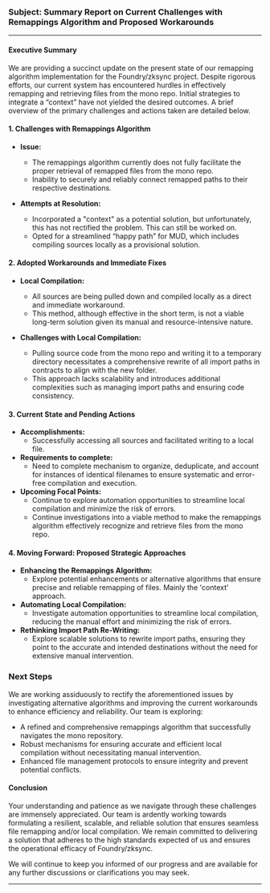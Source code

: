 ### Subject: Summary Report on Current Challenges with Remappings Algorithm and Proposed Workarounds

---

#### Executive Summary

We are providing a succinct update on the present state of our remapping algorithm implementation for the Foundry/zksync project. Despite rigorous efforts, our current system has encountered hurdles in effectively remapping and retrieving files from the mono repo. Initial strategies to integrate a “context” have not yielded the desired outcomes. A brief overview of the primary challenges and actions taken are detailed below.

#### 1. Challenges with Remappings Algorithm

- **Issue:**

  - The remappings algorithm currently does not fully facilitate the proper retrieval of remapped files from the mono repo.
  - Inability to securely and reliably connect remapped paths to their respective destinations.

- **Attempts at Resolution:**
  - Incorporated a "context" as a potential solution, but unfortunately, this has not rectified the problem. This can still be worked on.
  - Opted for a streamlined “happy path” for MUD, which includes compiling sources locally as a provisional solution.

#### 2. Adopted Workarounds and Immediate Fixes

- **Local Compilation:**

  - All sources are being pulled down and compiled locally as a direct and immediate workaround.
  - This method, although effective in the short term, is not a viable long-term solution given its manual and resource-intensive nature.

- **Challenges with Local Compilation:**
  - Pulling source code from the mono repo and writing it to a temporary directory necessitates a comprehensive rewrite of all import paths in contracts to align with the new folder.
  - This approach lacks scalability and introduces additional complexities such as managing import paths and ensuring code consistency.

#### 3. Current State and Pending Actions

- **Accomplishments:**
  - Successfully accessing all sources and facilitated writing to a local file.
- **Requirements to complete:**
  - Need to complete mechanism to organize, deduplicate, and account for instances of identical filenames to ensure systematic and error-free compilation and execution.
- **Upcoming Focal Points:**
  - Continue to explore automation opportunities to streamline local compilation and minimize the risk of errors.
  - Continue investigations into a viable method to make the remappings algorithm effectively recognize and retrieve files from the mono repo.

#### 4. Moving Forward: Proposed Strategic Approaches

- **Enhancing the Remappings Algorithm:**
  - Explore potential enhancements or alternative algorithms that ensure precise and reliable remapping of files. Mainly the 'context' approach.
- **Automating Local Compilation:**
  - Investigate automation opportunities to streamline local compilation, reducing the manual effort and minimizing the risk of errors.
- **Rethinking Import Path Re-Writing:**
  - Explore scalable solutions to rewrite import paths, ensuring they point to the accurate and intended destinations without the need for extensive manual intervention.

### Next Steps

We are working assiduously to rectify the aforementioned issues by investigating alternative algorithms and improving the current workarounds to enhance efficiency and reliability. Our team is exploring:

- A refined and comprehensive remappings algorithm that successfully navigates the mono repository.
- Robust mechanisms for ensuring accurate and efficient local compilation without necessitating manual intervention.
- Enhanced file management protocols to ensure integrity and prevent potential conflicts.

#### Conclusion

Your understanding and patience as we navigate through these challenges are immensely appreciated. Our team is ardently working towards formulating a resilient, scalable, and reliable solution that ensures seamless file remapping and/or local compilation. We remain committed to delivering a solution that adheres to the high standards expected of us and ensures the operational efficacy of Foundry/zksync.

We will continue to keep you informed of our progress and are available for any further discussions or clarifications you may seek.

---
